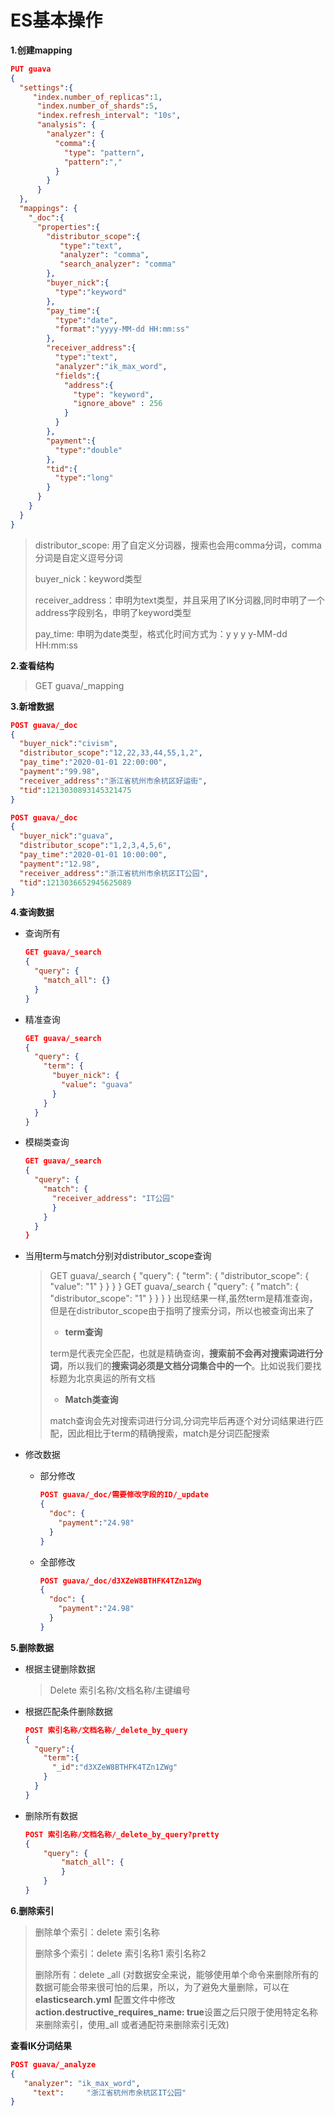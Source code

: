 # ES基本操作

**1.创建mapping**

```json
PUT guava
{
  "settings":{
     "index.number_of_replicas":1,
      "index.number_of_shards":5,
      "index.refresh_interval": "10s",
      "analysis": {
        "analyzer": {
          "comma":{
            "type": "pattern",
            "pattern":","
          }
        }
      }
  },
  "mappings": {
    "_doc":{
      "properties":{
        "distributor_scope":{
           "type":"text",
           "analyzer": "comma", 
           "search_analyzer": "comma" 
        },
        "buyer_nick":{
          "type":"keyword"
        },
        "pay_time":{
          "type":"date",
          "format":"yyyy-MM-dd HH:mm:ss"
        },
        "receiver_address":{
          "type":"text",
          "analyzer":"ik_max_word",
          "fields":{
            "address":{
              "type": "keyword",
              "ignore_above" : 256
            }
          }
        },
        "payment":{
          "type":"double"
        },
        "tid":{
          "type":"long"
        }
      }   
    }
  }
}
```



>distributor_scope: 用了自定义分词器，搜索也会用comma分词，comma分词是自定义逗号分词
>
>buyer_nick：keyword类型
>
>receiver_address：申明为text类型，并且采用了IK分词器,同时申明了一个address字段别名，申明了keyword类型
>
>pay_time: 申明为date类型，格式化时间方式为：y y y y-MM-dd HH:mm:ss

**2.查看结构**

> GET guava/_mapping

**3.新增数据**

```json
POST guava/_doc
{
  "buyer_nick":"civism",
  "distributor_scope":"12,22,33,44,55,1,2",
  "pay_time":"2020-01-01 22:00:00",
  "payment":"99.98",
  "receiver_address":"浙江省杭州市余杭区好运街",
  "tid":1213030893145321475
}

POST guava/_doc
{
  "buyer_nick":"guava",
  "distributor_scope":"1,2,3,4,5,6",
  "pay_time":"2020-01-01 10:00:00",
  "payment":"12.98",
  "receiver_address":"浙江省杭州市余杭区IT公园",
  "tid":1213036652945625089
}
```

**4.查询数据**

 * 查询所有

   ```json
   GET guava/_search
   {
     "query": {
       "match_all": {}
     }
   }
   ```

* 精准查询

  ```json
  GET guava/_search
  {
    "query": {
      "term": {
        "buyer_nick": {
          "value": "guava"
        }
      }
    }
  }
  ```

* 模糊类查询

  ```json
  GET guava/_search
  {
    "query": {
      "match": {
        "receiver_address": "IT公园"
      	}
      }
    }
  }
  ```

* 当用term与match分别对distributor_scope查询

  >GET guava/_search
  >{
  >  "query": {
  >    "term": {
  >      "distributor_scope": {
  >        "value": "1"
  >      }
  >    }
  >  }
  >}
  >GET guava/_search
  >{
  >  "query": {
  >    "match": {
  >      "distributor_scope": "1"
  >    }
  >    }
  >  }
  >}
  >出现结果一样,虽然term是精准查询，但是在distributor_scope由于指明了搜索分词，所以也被查询出来了
  >
  >* **term查询**
  >
  >  term是代表完全匹配，也就是精确查询，**搜索前不会再对搜索词进行分词**，所以我们的**搜索词必须是文档分词集合中的一个**。比如说我们要找标题为北京奥运的所有文档
  >
  >* **Match类查询**
  >
  >  match查询会先对搜索词进行分词,分词完毕后再逐个对分词结果进行匹配，因此相比于term的精确搜索，match是分词匹配搜索

* 修改数据

  * 部分修改

    ```json
    POST guava/_doc/需要修改字段的ID/_update
    { 
      "doc": {
        "payment":"24.98"
      }
    }
    ```

  * 全部修改

    ```json
    POST guava/_doc/d3XZeW8BTHFK4TZn1ZWg
    { 
      "doc": {
        "payment":"24.98"
      }
    }
    ```

    

**5.删除数据**

 * 根据主键删除数据

   >Delete 索引名称/文档名称/主键编号

 * 根据匹配条件删除数据

   ```json
   POST 索引名称/文档名称/_delete_by_query   
   {
     "query":{
       "term":{
         "_id":"d3XZeW8BTHFK4TZn1ZWg"
       }
     }
   }
   ```

* 删除所有数据

  ```json
  POST 索引名称/文档名称/_delete_by_query?pretty
  {
      "query": {
          "match_all": {
          }
      }
  }
  ```

**6.删除索引**

> 删除单个索引：delete 索引名称
>
> 删除多个索引：delete 索引名称1 索引名称2
>
> 删除所有：delete _all   (对数据安全来说，能够使用单个命令来删除所有的数据可能会带来很可怕的后果，所以，为了避免大量删除，可以在**elasticsearch.yml** 配置文件中修改 **action.destructive_requires_name: true**设置之后只限于使用特定名称来删除索引，使用_all 或者通配符来删除索引无效)

**查看IK分词结果**

```json
POST guava/_analyze 
{
   "analyzer": "ik_max_word",
 	 "text":     "浙江省杭州市余杭区IT公园"
}
```

